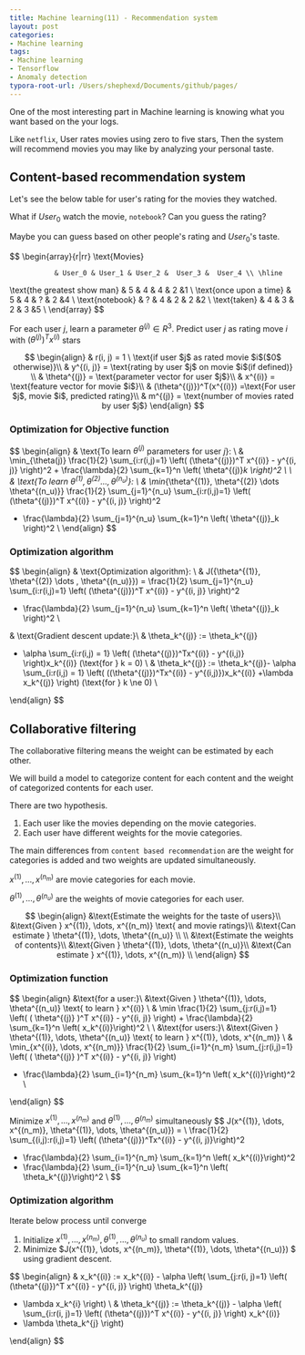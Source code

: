 ```yaml
---
title: Machine learning(11) - Recommendation system
layout: post
categories:
- Machine learning
tags:
- Machine learning
- Tensorflow
- Anomaly detection
typora-root-url: /Users/shephexd/Documents/github/pages/
---
```




One of the most interesting part in Machine learning is knowing what you want based on the your logs.

Like `netflix`, User rates movies using zero to five stars, Then the system will recommend movies you may like by analyzing your personal taste.



<!--more-->



## Content-based recommendation system

Let's see the below table for user's rating for the movies they watched. 

What if $User_0$ watch the movie, `notebook`? Can you guess the rating?

Maybe you can guess based on other people's rating and $User_0$'s taste.

 
$$
\begin{array}{r|rr} \text{Movies}

               & User_0 & User_1 & User_2 &  User_3 &  User_4 \\ \hline
\text{the greatest show man}      &  5 & 4 & 4 & 2 &1 \\
\text{once upon a time}		    &  5 & 4 & ? & 2 &4 \\
\text{notebook}			         &  ? & 4 & 2 & 2 &2 \\
\text{taken}				&  4 & 3 & 2 & 3 &5 \\
\end{array}
$$


For each user $j$, learn a parameter $\theta^{(j)} \in R^3$. Predict user $j$ as rating move $i$ with $(\theta^{(j)})^T x^{(i)}$ stars


$$
\begin{align}
& r(i, j) = 1 \ \text{if user $j$ as rated movie $i$($0$ otherwise)}\\
& y^{(i, j)} = \text{rating by user $j$ on movie $i$(if defined)} \\
& \theta^{(j)} = \text{parameter vector for user $j$}\\
& x^{(i)} = \text{feature vector for movie $i$}\\
& (\theta^{(j)})^T(x^{(i)}) =\text{For user $j$, movie $i$, predicted rating}\\
& m^{(j)} = \text{number of movies rated by user $j$}
\end{align}
$$



### Optimization for Objective function



$$
\begin{align}
& \text{To learn $\theta^{(j)}$ parameters for user $j$}: \\
& \min_{\theta(j)} \frac{1}{2} \sum_{i:r(i,j)=1} \left( (\theta^{(j)})^T x^{(i)} - y^{(i, j)} \right)^2 + \frac{\lambda}{2} \sum_{k=1}^n \left( \theta^{(j)}_k \right)^2 \\
\\
& \text{To learn $\theta^{(1)}, \theta^{(2)} \dots, \theta^{(n_u)}$}: \\
& \min_{\theta^{(1)}, \theta^{(2)} \dots \theta^{(n_u)}} 
\frac{1}{2} \sum_{j=1}^{n_u} \sum_{i:r(i,j)=1} \left( (\theta^{(j)})^T x^{(i)} - y^{(i, j)} \right)^2 
+ \frac{\lambda}{2} \sum_{j=1}^{n_u} \sum_{k=1}^n \left( \theta^{(j)}_k \right)^2 \\
\end{align}
$$



### Optimization algorithm



$$
\begin{align}
& \text{Optimization algorithm}: \\
& J({\theta^{(1)}, \theta^{(2)} \dots , \theta^{(n_u)}}) = 
\frac{1}{2} \sum_{j=1}^{n_u} \sum_{i:r(i,j)=1} \left( (\theta^{(j)})^T x^{(i)} - y^{(i, j)} \right)^2 
+ \frac{\lambda}{2} \sum_{j=1}^{n_u} \sum_{k=1}^n \left( \theta^{(j)}_k \right)^2 \\

& \text{Gradient descent update:}\\
& \theta_k^{(j)} :=
\theta_k^{(j)} 
- \alpha \sum_{i:r(i,j) = 1} \left( (\theta^{(j)})^Tx^{(i)} - y^{(i,j)}  \right)x_k^{(i)} (\text{for } k =  0) \\
& \theta_k^{(j)} :=
\theta_k^{(j)}- \alpha \sum_{i:r(i,j) = 1} \left( ((\theta^{(j)})^Tx^{(i)} - y^{(i,j)})x_k^{(i)} +\lambda x_k^{(j)}  \right) (\text{for } k \ne 0) \\

\end{align}
$$



## Collaborative filtering

The collaborative filtering means the weight can be estimated by each other.

We will build a model to categorize content for each content and the weight of categorized contents for each user.



There are two hypothesis.

1.  Each user like the movies depending on the movie categories.
2.  Each user have different weights for the movie categories.



The main differences from `content based recommendation` are the weight for categories is added and two weights are updated simultaneously.



$x^{(1)}, \dots, x^{(n_m)}$ are movie categories for each movie.

$\theta^{(1)}, \dots, \theta^{(n_u)}$ are the weights of movie categories for each user.


$$
\begin{align}
&\text{Estimate the weights for the taste of users}\\
&\text{Given } x^{(1)}, \dots, x^{(n_m)} \text{ and  movie ratings}\\
&\text{Can estimate } \theta^{(1)}, \dots, \theta^{(n_u)} \\
\\
&\text{Estimate the weights of contents}\\
&\text{Given } \theta^{(1)}, \dots, \theta^{(n_u)}\\
&\text{Can estimate } x^{(1)}, \dots, x^{(n_m)} \\
\end{align}
$$


### Optimization function


$$
\begin{align}
&\text{for a user:}\\
&\text{Given } \theta^{(1)}, \dots, \theta^{(n_u)} \text{ to learn } x^{(i)} \\
& \min \frac{1}{2} \sum_{j:r(i,j)=1} 
\left( ( \theta^{(j)} )^T  x^{(i)} - y^{(i, j)} \right) + \frac{\lambda}{2} \sum_{k=1}^n  \left( x_k^{(i)}\right)^2 \\
\\
&\text{for users:}\\
&\text{Given } \theta^{(1)}, \dots, \theta^{(n_u)} \text{ to learn } x^{(1)}, \dots, x^{(n_m)} \\
& \min_{x^{(i)}, \dots, x^{(n_m)}} \frac{1}{2} \sum_{i=1}^{n_m} \sum_{j:r(i,j)=1} 
\left( ( \theta^{(j)} )^T  x^{(i)} - y^{(i, j)} \right) 
+ \frac{\lambda}{2} \sum_{i=1}^{n_m} \sum_{k=1}^n  \left( x_k^{(i)}\right)^2 \\

\end{align}
$$




Minimize $x^{(1)}, \dots, x^{(n_m)}$ and $\theta^{(1)}, \dots, \theta^{(n_m)}$ simultaneously
$$
J(x^{(1)}, \dots, x^{(n_m)}, \theta^{(1)}, \dots, \theta^{(n_u)}) = \\
\frac{1}{2} \sum_{(i,j):r(i,j)=1} \left( (\theta^{(j)})^Tx^{(i)} - y^{(i, j)}\right)^2 
+ \frac{\lambda}{2} \sum_{i=1}^{n_m} \sum_{k=1}^n  \left( x_k^{(i)}\right)^2
+ \frac{\lambda}{2} \sum_{i=1}^{n_u} \sum_{k=1}^n  \left( \theta_k^{(j)}\right)^2 \\
$$


### Optimization algorithm

Iterate below process until converge

1.  Initialize $x^{(1)}, \dots, x^{(n_m)}, \theta^{(1)}, \dots, \theta^{(n_u)}$ to small random values.
2.  Minimize $J(x^{(1)}, \dots, x^{(n_m)}, \theta^{(1)}, \dots, \theta^{(n_u)}) $ using gradient descent.


$$
\begin{align}
& x_k^{(i)} := x_k^{(i)} - \alpha \left( 
\sum_{j:r(i, j)=1} 
\left(
(\theta^{(j)})^T x^{(i)} - y^{(i, j)}
\right) \theta_k^{(j)}
+ \lambda x_k^{i}
\right)
\\
& \theta_k^{(j)} := \theta_k^{(j)} - \alpha \left( 
\sum_{i:r(i, j)=1} 
\left(
(\theta^{(j)})^T x^{(i)} - y^{(i, j)}
\right) x_k^{(i)}
+ \lambda \theta_k^{j}
\right)

\end{align}
$$
